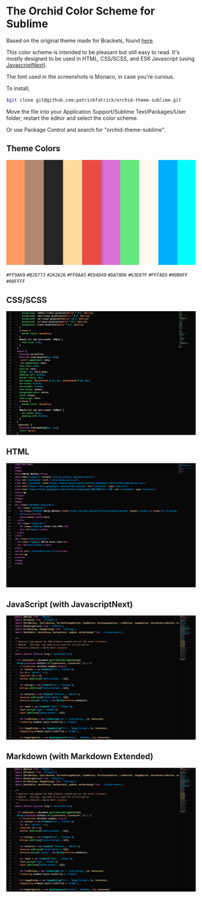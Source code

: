 The Orchid Color Scheme for Sublime
=========

Based on the original theme made for Brackets, found [here](https://github.com/patrickfatrick/orchid-theme).

This color scheme is intended to be pleasant but still easy to read. It's mostly designed to be used in HTML, CSS/SCSS, and ES6 Javascript (using [JavascriptNext](https://github.com/Benvie/JavaScriptNext.tmLanguage)).

The font used in the screenshots is Monaco, in case you're curious.

To install, 

```bash
$git clone git@github.com:patrickfatrick/orchid-theme-sublime.git
```
Move the file into your Application Support/Sublime Text/Packages/User folder, restart the editor and select the color scheme.

Or use Package Control and search for "orchid-theme-sublime".

## Theme Colors

![Colors](./images/orchid-theme-colors.png)

`#FF9A69` `#B28773` `#262626` `#FFDAA5` `#E84D49` `#DA70D6` `#63E87F` `#FFFAED` `#00B0FF` `#00FFFF`

## CSS/SCSS 

![Orchid Theme in a CSS file](./images/orchid-sublime-css.png)

## HTML

![Orchid Theme in an HTML file](./images/orchid-sublime-html.png)

## JavaScript (with JavascriptNext)

![Orchid Theme in a JS file](./images/orchid-sublime-js.png)

## Markdown (with Markdown Extended)

![Orchid Theme in a JS file](./images/orchid-sublime-js.png)